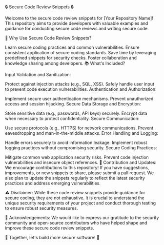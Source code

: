 🔒 Secure Code Review Snippets 🔒

Welcome to the secure code review snippets for [Your Repository Name]! This repository aims to provide developers with valuable examples and guidance for conducting secure code reviews and writing secure code.

🚀 Why Use Secure Code Review Snippets?

Learn secure coding practices and common vulnerabilities.
Ensure consistent application of secure coding standards.
Save time by leveraging predefined snippets for security checks.
Foster collaboration and knowledge sharing among developers.
📚 What's Included?

Input Validation and Sanitization:

Protect against injection attacks (e.g., SQL, XSS).
Safely handle user input to prevent code execution vulnerabilities.
Authentication and Authorization:

Implement secure user authentication mechanisms.
Prevent unauthorized access and session hijacking.
Secure Data Storage and Encryption:

Store sensitive data (e.g., passwords, API keys) securely.
Encrypt data when necessary to protect confidentiality.
Secure Communication:

Use secure protocols (e.g., HTTPS) for network communications.
Prevent eavesdropping and man-in-the-middle attacks.
Error Handling and Logging:

Handle errors securely to avoid information leakage.
Implement robust logging practices without compromising security.
Secure Coding Practices:

Mitigate common web application security risks.
Prevent code injection vulnerabilities and insecure object references.
🔄 Contribution and Updates:
We encourage contributions to this repository! If you have suggestions, improvements, or new snippets to share, please submit a pull request. We also plan to update the snippets regularly to reflect the latest security practices and address emerging vulnerabilities.

⚠️ Disclaimer:
While these code review snippets provide guidance for secure coding, they are not exhaustive. It is crucial to understand the unique security requirements of your project and conduct thorough testing to ensure robust security measures.

🙏 Acknowledgements:
We would like to express our gratitude to the security community and open-source contributors who have helped shape and improve these secure code review snippets.

🔐 Together, let's build more secure software! 🔐

